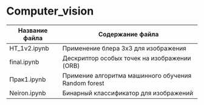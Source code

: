 # Computer_vision



Название файла  | Содержание файла
----------------|----------------------
HT_1v2.ipynb    | Применение блера 3x3 для изображения
final.ipynb     | Дескриптор особых точек на изображении (ORB)
Прак1.ipynb     | Примение алгоритма машинного обучения Random forest
Neiron.ipynb    | Бинарный классификатор для изображений
